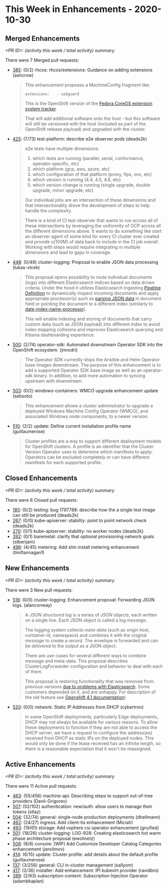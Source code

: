 # This Week in Enhancements - 2020-10-30

## Merged Enhancements

*&lt;PR ID&gt;: (activity this week / total activity) summary*

There were 7 Merged pull requests:

- [385](https://github.com/openshift/enhancements/pull/385): (0/2) rhcos: rhcos/extensions: Guidance on adding extensions (ashcrow)

  > This enhancement proposes a MachineConfig fragment like:
  > 
  > ```
  > extensions:   - usbguard
  > ```
  >
  > This is the OpenShift version of the [Fedora CoreOS extension system tracker](https://github.com/coreos/fedora-coreos-tracker/issues/401).
  >
  > That will add additional software onto the host - but this software will still be versioned with the host (included as part of the OpenShift release payload) and upgraded with the cluster.

- [425](https://github.com/openshift/enhancements/pull/425): (7/73) test-platform: describe e2e observer pods (deads2k)

  > e2e tests have multiple dimensions:
  > 1. which tests are running (parallel, serial, conformance, operator-specific, etc)
  > 2. which platform (gcp, aws, azure, etc)
  > 3. which configuration of that platform (proxy, fips, ovs, etc)
  > 4. which version is running (4.4, 4.5, 4.6, etc)
  > 5. which version change is running (single upgrade, double upgrade, minor upgrade, etc)
  > 
  > Our individual jobs are an intersection of these dimensions and that intersectionality drove the development of steps to help handle the complexity.
  >
  > There is a kind of CI test observer that wants to run across all of these intersections by leveraging the uniformity of OCP across all the different dimensions above. It wants to do something like start an observer agent of some kind for every CI cluster ever created and provide o(100M) of data back to include in the CI job overall. Working with steps would require integrating in multiple dimensions and lead to gaps in coverage.

- [448](https://github.com/openshift/enhancements/pull/448): (0/49) cluster-logging: Proposal to enable JSON data processing (lukas-vlcek)

  > This proposal opens possibility to route individual documents (logs) into different Elasticsearch indices based on data driven criteria.  Under the hood it utilizes Elasticsearch Ingesting [Pipeline Definition](https://www.elastic.co/guide/en/elasticsearch/reference/6.8/pipeline.html) to dynamically inspect incoming documents and apply appropriate processor(s) such as [parsing JSON data](https://www.elastic.co/guide/en/elasticsearch/reference/6.8/json-processor.html) in document field or pointing the document to a different index (similarly to [date-index-name-processor](https://www.elastic.co/guide/en/elasticsearch/reference/6.8/date-index-name-processor.html)).
  >
  > This will enable indexing and storing of documents that carry custom data (such as JSON payload) into different index to avoid index mapping collisions and improves Elasticsearch querying and Kibana dashboarding experience.

- [500](https://github.com/openshift/enhancements/pull/500): (2/74) operator-sdk: Automated downstream Operator SDK into the OpenShift ecosystem. (jmrodri)

  > The Operator SDK currently ships the Ansible and Helm Operator base images downstream. The purpose of this enhancement is to add a supported Operator SDK base image as well as an operator-sdk binary. In addition, to add more automation to syncing upstream with downstream.

- [503](https://github.com/openshift/enhancements/pull/503): (0/2) windows-containers: WMCO upgrade enhancement update (sebsoto)

  > This enhancement allows a cluster administrator to upgrade a deployed Windows Machine Config Operator (WMCO), and associated Windows node components, to a newer version.

- [510](https://github.com/openshift/enhancements/pull/510): (2/2) update: Define current installation profile name (guillaumerose)

  > Cluster profiles are a way to support different deployment models for OpenShift clusters.  A profile is an identifier that the Cluster Version Operator uses to determine which manifests to apply. Operators can be excluded completely or can have different manifests for each supported profile.

## Closed Enhancements

*&lt;PR ID&gt;: (activity this week / total activity) summary*

There were 6 Closed pull requests:

- [185](https://github.com/openshift/enhancements/pull/185): (0/2) testing: bug 1797788: describe how the a single test image can still be produced (deads2k)
- [267](https://github.com/openshift/enhancements/pull/267): (0/0) kube-apiserver: stability: point to point network check (deads2k)
- [270](https://github.com/openshift/enhancements/pull/270): (0/1) kube-apiserver: stability: no worker nodes (deads2k)
- [392](https://github.com/openshift/enhancements/pull/392): (0/1) baremetal: clarify that optional provisioning network goals (stbenjam)
- [496](https://github.com/openshift/enhancements/pull/496): (4/45) metering: Add slim install metering enhancement (timflannagan1)

## New Enhancements

*&lt;PR ID&gt;: (activity this week / total activity) summary*

There were 3 New pull requests:

- [518](https://github.com/openshift/enhancements/pull/518): (0/0) cluster-logging: Enhancement proposal: Forwarding JSON logs. (alanconway)

  > A _JSON structured log_ is a series of _JSON objects_, each written on a single line. Each JSON object is called a log _message_.
  >
  > The logging system collects _meta-data_ (such as origin host, container-id, namespace) and combines it with the original _message_ to create a _record_. The envelope is forwarded and can be delivered to the output as a JSON object.
  >
  > There are use-cases for several different ways to combine message and meta-data. This proposal describes ClusterLogForwarder configuration and behavior to deal with each of them.
  >
  > This proposal is restoring functionality that was removed from previous versions [due to problems with Elasticsearch](https://github.com/openshift/origin-aggregated-logging/issues/1492). Some customers depended on it, and are unhappy. For description of the old feature see [Openshift 4.1 documentation](https://docs.openshift.com/container-platform/4.1/logging/config/efk-logging-fluentd.html#efk-logging-fluentd-json_efk-logging-fluentd))

- [520](https://github.com/openshift/enhancements/pull/520): (0/0) network: Static IP Addresses from DHCP (cybertron)

  > In some OpenShift deployments, particularly Edge deployments, DHCP may not always be available for various reasons. To allow these deployments to function if they are not able to access the DHCP server, we have a request to configure the address(es) received from DHCP as static IPs on the deployed nodes. This would only be done if the lease received has an infinite length, so there is a reasonable expectation that it won't be reassigned.


## Active Enhancements

*&lt;PR ID&gt;: (activity this week / total activity) summary*

There were 11 Active pull requests:

- [463](https://github.com/openshift/enhancements/pull/463): (55/456) machine-api: Describing steps to support out-of-tree providers (Danil-Grigorev)
- [507](https://github.com/openshift/enhancements/pull/507): (52/102) authentication: new/auth: allow users to manage their tokens (stlaz)
- [504](https://github.com/openshift/enhancements/pull/504): (32/74) general: single-node production deployments (dhellmann)
- [462](https://github.com/openshift/enhancements/pull/462): (24/27) ingress: Add client-tls enhancement (Miciah)
- [493](https://github.com/openshift/enhancements/pull/493): (19/61) storage: Add vsphere csi operator enhancement (gnufied)
- [501](https://github.com/openshift/enhancements/pull/501): (18/26) cluster-logging: LOG-928: Creating elasticsearch hot warm phase architecture proposal (ewolinetz)
- [508](https://github.com/openshift/enhancements/pull/508): (8/8) console: [WIP] Add Customize Developer Catalog Categories enhancement (jerolimov)
- [414](https://github.com/openshift/enhancements/pull/414): (6/15) update: Cluster profile: add details about the default profile (guillaumerose)
- [137](https://github.com/openshift/enhancements/pull/137): (3/256) general: CLI in-cluster management (sallyom)
- [417](https://github.com/openshift/enhancements/pull/417): (2/36) installer: Add enhancement: IPI kubevirt provider (ravidbro)
- [389](https://github.com/openshift/enhancements/pull/389): (2/63) subscription-content: Subscription Injection Operator (adambkaplan)
